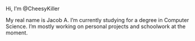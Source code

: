 Hi, I’m @CheesyKiller

My real name is Jacob A.
I’m currently studying for a degree in Computer Science.
I’m mostly working on personal projects and schoolwork at the moment.
